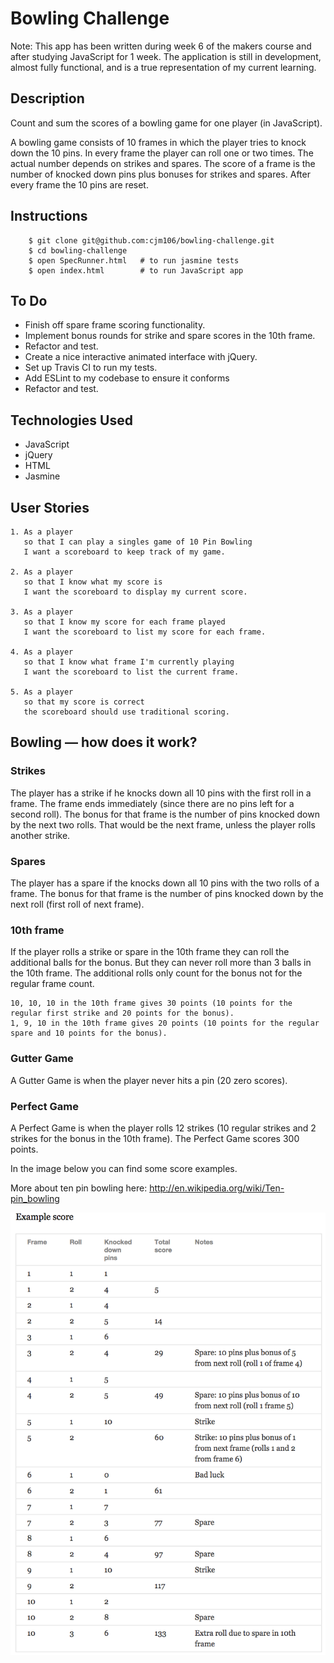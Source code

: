 Bowling Challenge
=================

Note:  This app has been written during week 6 of the makers course and after studying JavaScript for 1 week.
The application is still in development, almost fully functional, and is a true representation of my current learning.

Description
-------

Count and sum the scores of a bowling game for one player (in JavaScript).

A bowling game consists of 10 frames in which the player tries to knock down the 10 pins. In every frame the player can roll one or two times. The actual number depends on strikes and spares. The score of a frame is the number of knocked down pins plus bonuses for strikes and spares. After every frame the 10 pins are reset.


Instructions
-------

```
    $ git clone git@github.com:cjm106/bowling-challenge.git
    $ cd bowling-challenge
    $ open SpecRunner.html   # to run jasmine tests
    $ open index.html        # to run JavaScript app

```    

To Do
-------
  * Finish off spare frame scoring functionality.
  * Implement bonus rounds for strike and spare scores in the 10th frame.
  * Refactor and test.
  * Create a nice interactive animated interface with jQuery.
  * Set up Travis CI to run my tests.
  * Add ESLint to my codebase to ensure it conforms
  * Refactor and test.

 Technologies Used
-------

 * JavaScript
 * jQuery
 * HTML
 * Jasmine

User Stories
-------

```
1. As a player
   so that I can play a singles game of 10 Pin Bowling
   I want a scoreboard to keep track of my game.

2. As a player
   so that I know what my score is
   I want the scoreboard to display my current score.

3. As a player
   so that I know my score for each frame played
   I want the scoreboard to list my score for each frame.

4. As a player
   so that I know what frame I'm currently playing
   I want the scoreboard to list the current frame.

5. As a player
   so that my score is correct
   the scoreboard should use traditional scoring.

 ```  

## Bowling — how does it work?

### Strikes

The player has a strike if he knocks down all 10 pins with the first roll in a frame. The frame ends immediately (since there are no pins left for a second roll). The bonus for that frame is the number of pins knocked down by the next two rolls. That would be the next frame, unless the player rolls another strike.

### Spares

The player has a spare if the knocks down all 10 pins with the two rolls of a frame. The bonus for that frame is the number of pins knocked down by the next roll (first roll of next frame).

### 10th frame

If the player rolls a strike or spare in the 10th frame they can roll the additional balls for the bonus. But they can never roll more than 3 balls in the 10th frame. The additional rolls only count for the bonus not for the regular frame count.

    10, 10, 10 in the 10th frame gives 30 points (10 points for the regular first strike and 20 points for the bonus).
    1, 9, 10 in the 10th frame gives 20 points (10 points for the regular spare and 10 points for the bonus).

### Gutter Game

A Gutter Game is when the player never hits a pin (20 zero scores).

### Perfect Game

A Perfect Game is when the player rolls 12 strikes (10 regular strikes and 2 strikes for the bonus in the 10th frame). The Perfect Game scores 300 points.

In the image below you can find some score examples.

More about ten pin bowling here: http://en.wikipedia.org/wiki/Ten-pin_bowling

![Ten Pin Score Example](images/example_ten_pin_scoring.png)
